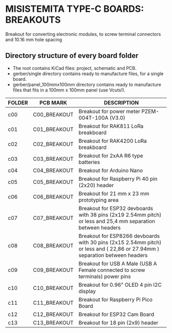 
# MISISTEMITA TYPE-C BOARDS: BREAKOUTS


Breakout for converting electronic modules, to screw terminal connectors and 10.16 mm hole spacing

## Directory structure of every board folder

* The root contains KiCad files: project, schematic and PCB.
* gerber/single directory contains ready to manufacture files, for a single board.
* gerber/panel_100mmx100mm directory contains ready to manufacture files that fits in a 100mm x 100mm panel (use Vcuts!).

| FOLDER | PCB MARK     | DESCRIPTION                                     
|--------|--------------|-----------------------------
| c00    | C00_BREAKOUT | Breakout for power meter PZEM-004T-100A (V3.0)
| c01    | C01_BREAKOUT | Breakout for RAK811 LoRa breakboard
| c02    | C02_BREAKOUT | Breakout for RAK4200 LoRa breakboard
| c03    | C03_BREAKOUT | Breakout for 2xAA R6 type batteries
| c04    | C04_BREAKOUT | Breakout for Arduino Nano
| c05    | C05_BREAKOUT | Breakout for Raspberry Pi 40 pin (2x20) header
| c06    | C06_BREAKOUT | Breakout for 21 mm x 23 mm prototyping area
| c07    | C07_BREAKOUT | Breakout for ESP32 devboards with 38 pins (2x19 2.54mm pitch) or less and 25,4 mm separation between headers  
| c08    | C08_BREAKOUT | Breakout for ESP8266 devboards with 30 pins (2x15 2.54mm pitch) or less and ( 22,86 or 27.94mm ) separation between headers
| c09    | C09_BREAKOUT | Breakout for USB A Male (USB A Female connected to screw terminals) power pins
| c10    | C10_BREAKOUT | Breakout for 0.96" OLED 4 pin I2C display
| c11    | C11_BREAKOUT | Breakout for Raspberry Pi Pico Board
| c12    | C12_BREAKOUT | Breakout for ESP32 Cam Board
| c13    | C13_BREAKOUT | Breakout for 18 pin (2x9) header

